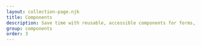 ```yaml
---
layout: collection-page.njk
title: Components
description: Save time with reusable, accessible components for forms, navigation, panels, tables and more.
group: components
order: 3
---
```

